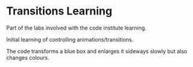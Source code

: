 # Transitions Learning

Part of the labs involved with the code institute learning.

Initial learning of controlling animations/transitions.

The code transforms a blue box and enlarges it sideways slowly but also changes colours.
